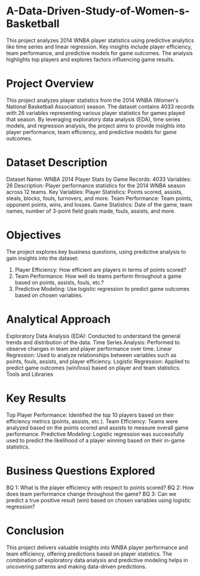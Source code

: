 # A-Data-Driven-Study-of-Women-s-Basketball
This project analyzes 2014 WNBA player statistics using predictive analytics like time series and linear regression. Key insights include player efficiency, team performance, and predictive models for game outcomes. The analysis highlights top players and explores factors influencing game results.

# Project Overview
This project analyzes player statistics from the 2014 WNBA (Women's National Basketball Association) season. The dataset contains 4033 records with 26 variables representing various player statistics for games played that season. By leveraging exploratory data analysis (EDA), time series models, and regression analysis, the project aims to provide insights into player performance, team efficiency, and predictive models for game outcomes.

# Dataset Description
Dataset Name: WNBA 2014 Player Stats by Game
Records: 4033
Variables: 26
Description: Player performance statistics for the 2014 WNBA season across 12 teams.
Key Variables:
Player Statistics: Points scored, assists, steals, blocks, fouls, turnovers, and more.
Team Performance: Team points, opponent points, wins, and losses.
Game Statistics: Date of the game, team names, number of 3-point field goals made, fouls, assists, and more.

# Objectives
The project explores key business questions, using predictive analysis to gain insights into the dataset:
1. Player Efficiency: How efficient are players in terms of points scored?
2. Team Performance: How well do teams perform throughout a game based on points, assists, fouls, etc.?
3. Predictive Modeling: Use logistic regression to predict game outcomes based on chosen variables.

# Analytical Approach
Exploratory Data Analysis (EDA): Conducted to understand the general trends and distribution of the data.
Time Series Analysis: Performed to observe changes in team and player performance over time.
Linear Regression: Used to analyze relationships between variables such as points, fouls, assists, and player efficiency.
Logistic Regression: Applied to predict game outcomes (win/loss) based on player and team statistics.
Tools and Libraries

# Key Results
Top Player Performance: Identified the top 10 players based on their efficiency metrics (points, assists, etc.).
Team Efficiency: Teams were analyzed based on the points scored and assists to measure overall game performance.
Predictive Modeling: Logistic regression was successfully used to predict the likelihood of a player winning based on their in-game statistics.

# Business Questions Explored
BQ 1: What is the player efficiency with respect to points scored?
BQ 2: How does team performance change throughout the game?
BQ 3: Can we predict a true positive result (win) based on chosen variables using logistic regression?

# Conclusion
This project delivers valuable insights into WNBA player performance and team efficiency, offering predictions based on player statistics. The combination of exploratory data analysis and predictive modeling helps in uncovering patterns and making data-driven predictions.

